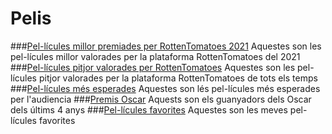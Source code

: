 # Pelis
###[Pel-lícules millor premiades per RottenTomatoes 2021](Millors.md)
Aquestes son les pel-lícules millor valorades per la plataforma RottenTomatoes del 2021
###[Pel-lícules pitjor valorades per RottenTomatoes](Pitjors.md)
Aquestes son les pel-lícules pitjor valorades per la plataforma RottenTomatoes de tots els temps
###[Pel-lícules més esperades](Esperades.md)
Aquestes son lés pel-lícules més esperades per l'audiencia
###[Premis Oscar](Oscars.md)
Aquests son els guanyadors dels Oscar dels últims 4 anys
###[Pel-lícules favorites](fav.md)
Aquestes son les meves pel-lícules favorites



